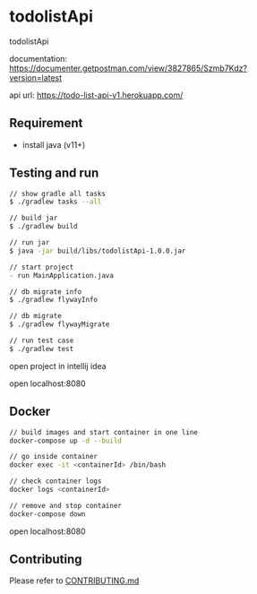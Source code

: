 # todolistApi

todolistApi

documentation: <https://documenter.getpostman.com/view/3827865/Szmb7Kdz?version=latest>

api url: <https://todo-list-api-v1.herokuapp.com/>

## Requirement

- install java (v11+)

## Testing and run

```zsh
// show gradle all tasks
$ ./gradlew tasks --all

// build jar
$ ./gradlew build

// run jar
$ java -jar build/libs/todolistApi-1.0.0.jar

// start project
- run MainApplication.java

// db migrate info
$ ./gradlew flywayInfo

// db migrate
$ ./gradlew flywayMigrate

// run test case
$ ./gradlew test
```

open project in intellij idea

open localhost:8080

## Docker

```zsh
// build images and start container in one line
docker-compose up -d --build

// go inside container
docker exec -it <containerId> /bin/bash

// check container logs
docker logs <containerId>

// remove and stop container
docker-compose down
```

open localhost:8080

## Contributing

Please refer to [CONTRIBUTING.md](https://github.com/yeukfei02/todolistApi/blob/master/CONTRIBUTING.md)
